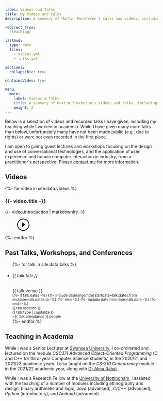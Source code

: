 ```yaml
---
label: Videos and Talks
title: My Videos and Talks
description: A summary of Martin Porcheron's talks and videos, including courses taught in academia.

redirect_from:
  /teaching/

lastmod:
  type: data
  files:
    - videos.yml
    - talks.yml

sections:
  collapsible: true

containsVideo: true

menu:
  main:
    label: Videos & Talks
    title: A summary of Martin Porcheron's videos and talks, including courses taught in academia 
    weight: 2
---
```


Below is a selection of videos and recorded talks I have given, including my teaching while I worked in academia. While I have given many more talks than below, unfortunately many have not been made public (e.g., due to rights) or were not even recorded in the first place.

I am open to giving guest lectures and workshops focusing on the design and use of conversational technologies, and the application of user experience and human computer interaction in industry, from a practitioner's perspective. Please [contact me](/contact/) for more information.

<!-- section -->

## Videos

{%- for video in site.data.videos %}
<div class="video-outer-container d-flex {% unless forloop.last %}border-bottom{% endunless %} {% unless forloop.first %}mt-3{% endunless %}">
  <div class="flex-grow-1 {% unless forloop.last %}mb-3{% endunless %}">
    <h3 class="mb-1">
      {{- video.title -}}
    </h3>
    {{- video.introduction | markdownify -}}
  </div>
  <div class="flex-shrink-0 video-container w-25 ms-3 {% unless forloop.last %}mb-3{% endunless %}">
    <figure class="video px-0 border rounded-3">
      <div class="w-100 video-unactivated" data-video="{{ video.url }}" id="video{{ forloop.index }}">
        <div class="bg-dark text-white p-lg-4 p-md-3 py-2 rounded-3 cta-link text-center">
          <svg xmlns="http://www.w3.org/2000/svg" width="40" height="40" fill="currentColor" class="bi bi-play-circle" viewBox="0 0 16 16">
            <path d="M8 15A7 7 0 1 1 8 1a7 7 0 0 1 0 14m0 1A8 8 0 1 0 8 0a8 8 0 0 0 0 16"></path>
            <path d="M6.271 5.055a.5.5 0 0 1 .52.038l3.5 2.5a.5.5 0 0 1 0 .814l-3.5 2.5A.5.5 0 0 1 6 10.5v-5a.5.5 0 0 1 .271-.445"></path>
          </svg>  
        </div>
      </div>
    </figure>
  </div>
</div>
{%- endfor %}

<!-- section -->

## Past Talks, Workshops, and Conferences

<ul class="list-unstyled d-flex flex-wrap">
  {%- for talk in site.data.talks %}
    <li class="d-flex flex-fill w-xl-50 w-100 p-lg-1 py-2 ">
      <div class="d-flex flex-grow-1 talk rounded-2 p-3">
        <div class="d-flex flex-row flex-wrap justify-content-start align-items-start w-100">
          <div class="w-100 flex-grow-1">
            <h6 class="d-block mb-1 fw-semibold">{{ talk.title }}</h6>
            {{ talk.venue }}
          </div>
          <div class="w-100 d-flex align-self-end p-0">
            <div class="d-inline-flex flex-column flex-wrap w-50 mt-2">
              <div class="d-flex flex-row align-items-center me-3">
                <span class="icon-cal flex-shrink-0 me-2"></span>
                <small class="text-muted">
                  {%- if talk.dates -%}
                    {%- include daterange.html startdate=talk.dates.from enddate=talk.dates.to -%}
                  {%- else -%}
                    {%- include date.html date=talk.date -%}
                  {%- endif -%}
                </small>
              </div>
              <div class="d-flex flex-row align-items-center mt-2 me-3">
                <span class="icon-map flex-shrink-0 me-2"></span>
                <small class="text-muted">{{ talk.location }}</small>
              </div>
            </div>
            <div class="d-inline-flex flex-column flex-wrap flex-grow-1 mt-2">
              <div class="d-flex flex-row align-items-center me-3">
                <span class="icon-type flex-shrink-0 me-2"></span>
                <small class="text-muted">{{ talk.type | capitalize }}</small>
              </div>
              <div class="d-flex flex-row align-items-center mt-2">
                <span class="icon-people flex-shrink-0 me-2"></span>
                <small class="text-muted">~{{ talk.attendance }} people</small>
              </div>
            </div>
          </div>
        </div>
      </div>
    </li>
  {%- endfor %}
</ul>

<!-- section -->

## Teaching in Academia

While I was a Senior Lecturer at [Swansea University](https://www.swansea.ac.uk/compsci/ "Computer Science at Swansea University"), I co-ordinated and lectured on the module *CSC371 Advanced Object-Oriented Programming* (C and C++ for third-year Computer Science students) in the 2020/21 and 2021/22 academic years. I also taught on the *CS-210 Concurrency* module in the 2021/22 academic year, along with [Dr Alma Rahat](https://www.swansea.ac.uk/staff/a.a.m.rahat/ "Alma Rahat on the Swansea University website").

While I was a Research Fellow at the [University of Nottingham](https://www.nottingham.ac.uk/computerscience/index.aspx "Computer Science at the University of Nottingham"), I assisted with the teaching of a number of modules including ethnography and design, binary arithmetic and logic, *Java* (advanced), *C/C++* (advanced), *Python* (introductory), and *Android* (advanced).
